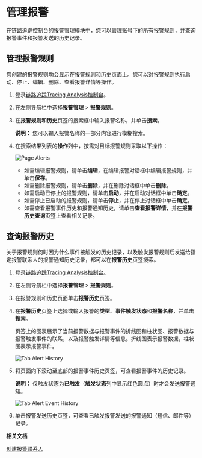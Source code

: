 # 管理报警

在链路追踪控制台的报警管理模块中，您可以管理账号下的所有报警规则，并查询报警事件和报警发送的历史记录。

## 管理报警规则

您创建的报警规则均会显示在报警规则和历史页面上。您可以对报警规则执行启动、停止、编辑、删除、查看报警详情等操作。

1.  登录[链路追踪Tracing Analysis控制台](https://tracing.console.aliyun.com/)。

2.  在左侧导航栏中选择**报警管理** \> **报警规则**。

3.  在**报警规则和历史**页签的搜索框中输入报警名称，并单击**搜索**。

    **说明：** 您可以输入报警名称的一部分内容进行模糊搜索。

4.  在搜索结果列表的**操作**列中，按需对目标报警规则采取以下操作：

    ![Page Alerts](http://static-aliyun-doc.oss-cn-hangzhou.aliyuncs.com/assets/img/152335/156136928043290_zh-CN.png)

    -   如需编辑报警规则，请单击**编辑**，在编辑报警对话框中编辑报警规则，并单击**保存**。
    -   如需删除报警规则，请单击**删除**，并在删除对话框中单击**删除**。
    -   如需启动已停止的报警规则，请单击**启动**，并在启动对话框中单击**确定**。
    -   如需停止已启动的报警规则，请单击**停止**，并在停止对话框中单击**确定**。
    -   如需查看报警事件历史和报警通知历史，请单击**查看报警详情**，并在**报警历史查询**页签上查看相关记录。

## 查询报警历史

关于报警规则何时因为什么事件被触发的历史记录，以及触发报警规则后发送给指定报警联系人的报警通知历史记录，都可以在**报警历史**页签搜索。

1.  登录[链路追踪Tracing Analysis控制台](https://tracing.console.aliyun.com/)。

2.  在左侧导航栏中选择**报警管理** \> **报警规则**。

3.  在报警规则和历史页面单击**报警历史**页签。

4.  在**报警历史**页签上选择或输入报警的**类型**、**事件触发状态**和**报警名称**，并单击**搜索**。

    页签上的图表展示了当前报警数据与报警事件的折线图和柱状图、报警数据与报警触发事件的联系，以及报警触发详情等信息。折线图表示报警数据，柱状图表示报警事件。

    ![Tab Alert History](http://static-aliyun-doc.oss-cn-hangzhou.aliyuncs.com/assets/img/152335/156136928143291_zh-CN.png)

5.  将页面向下滚动至底部的报警事件历史页签，可查看报警事件的历史记录。

    **说明：** 仅触发状态为**已触发**（**触发状态**列中显示红色圆点）时才会发送报警通知。

    ![Tab Alert Event History](http://static-aliyun-doc.oss-cn-hangzhou.aliyuncs.com/assets/img/152335/156136928143292_zh-CN.png)

6.  单击报警发送历史页签，可查看已触发报警发送的报警通知（短信、邮件等）记录。


**相关文档**  


[创建报警联系人](/cn.zh-CN/控制台操作/报警管理/创建报警联系人.md)

